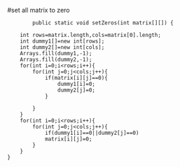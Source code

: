 #set all matrix to zero




            public static void setZeros(int matrix[][]) {
       
        int rows=matrix.length,cols=matrix[0].length;
        int dummy1[]=new int[rows];
        int dummy2[]=new int[cols];
        Arrays.fill(dummy1,-1);
        Arrays.fill(dummy2,-1);
        for(int i=0;i<rows;i++){
            for(int j=0;j<cols;j++){
                if(matrix[i][j]==0){
                    dummy1[i]=0;
                    dummy2[j]=0;
                }

            }
        }
        for(int i=0;i<rows;i++){
            for(int j=0;j<cols;j++){
                if(dummy1[i]==0||dummy2[j]==0)
                matrix[i][j]=0;
            }
        } 
    }


